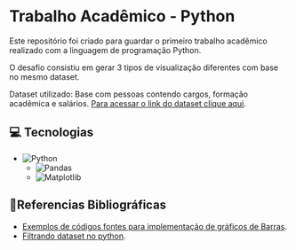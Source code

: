 # Trabalho Acadêmico - Python

Este repositório foi criado para guardar o primeiro trabalho acadêmico realizado com a linguagem de programação Python.

O desafio consistiu em gerar 3 tipos de visualização diferentes com base no mesmo dataset.

Dataset utilizado: Base com pessoas contendo cargos, formação acadêmica e salários. [Para acessar o link do dataset clique aqui](https://www.kaggle.com/datasets/mohithsairamreddy/salary-data).

## 💻 Tecnologias
- ![Python](https://img.shields.io/badge/Python-000?style=for-the-badge&logo=python)
  - ![Pandas](https://img.shields.io/badge/Pandas-000?style=for-the-badge)
  - ![Matplotlib](https://img.shields.io/badge/Matplotlib-000?style=for-the-badge)


## 📄Referencias Bibliográficas
- [Exemplos de códigos fontes para implementação de gráficos de Barras](https://www.python-graph-gallery.com/8-add-confidence-interval-on-barplot).
- [Filtrando dataset no python](https://www.youtube.com/watch?v=6M0PUNw7faE&t=380s).

